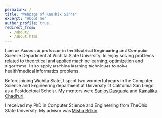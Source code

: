 ```yaml
---
permalink: /
title: "Webpage of Kaushik Sinha"
excerpt: "About me"
author_profile: true
redirect_from: 
  - /about/
  - /about.html
---
```



I am an Associate professor in the Electrical Engineering and Computer Science Department at Wichita State University. In enjoy solving problems related to theoretical and applied machine learning, optimization and algorithms. I also apply machine learning techniques to solve health/medical informatics problems. 

Before joining Wichita State, I spent two wonderful years in the Computer Science and Engineering department at University of California San Diego as a Postdoctoral Scholar. My mentors were [Sanjoy Dasgupta](https://cseweb.ucsd.edu/~dasgupta/) and [Kamalika Chadhuri](http://cseweb.ucsd.edu/~kamalika/).

I received my PhD in Computer Science and Engineering from TheOhio State University. My advisor was [Misha Belkin](http://web.cse.ohio-state.edu/~belkin.8/).
